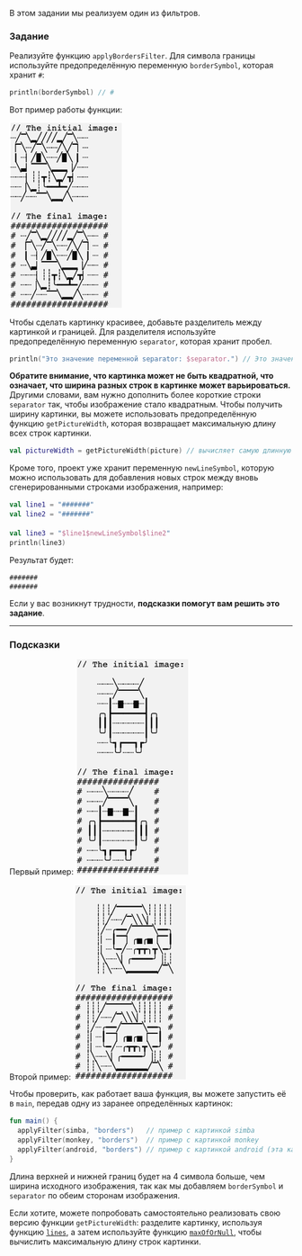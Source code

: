 В этом задании мы реализуем один из фильтров.

### Задание

Реализуйте функцию `applyBordersFilter`. Для символа границы используйте предопределённую переменную `borderSymbol`, которая хранит `#`:
```kotlin
println(borderSymbol) // #
```

<div class="hint" title="Нажмите, чтобы увидеть пример работы функции applyBordersFilter">

Вот пример работы функции:
<p>
    <img src="../../utils/src/main/resources/images/part1/almost.done/when_hint_1.png" alt="Пример работы функции" width="200"/>
</p>
</div>

Чтобы сделать картинку красивее, добавьте разделитель между картинкой и границей. Для разделителя используйте предопределённую переменную `separator`, которая хранит пробел.
```kotlin
println("Это значение переменной separator: $separator.") // Это значение переменной separator:  .
```

**Обратите внимание, что картинка может не быть квадратной, что означает, что ширина разных строк в картинке может варьироваться.**
Другими словами, вам нужно дополнить более короткие строки `separator` так, чтобы изображение стало квадратным. Чтобы получить ширину картинки, вы можете использовать предопределённую функцию `getPictureWidth`, которая возвращает максимальную длину всех строк картинки.

<div class="hint" title="Нажмите, чтобы увидеть пример работы функции getPictureWidth">

```kotlin
val pictureWidth = getPictureWidth(picture) // вычисляет самую длинную строку в картинке и возвращает её длину
```

Кроме того, проект уже хранит переменную `newLineSymbol`, которую можно использовать для добавления новых строк между вновь сгенерированными строками изображения, например:
```kotlin
val line1 = "#######"
val line2 = "#######"

val line3 = "$line1$newLineSymbol$line2"
println(line3)
```

Результат будет:
```text
#######
#######
```
</div>

Если у вас возникнут трудности, **подсказки помогут вам решить это задание**.

----

### Подсказки

<div class="hint" title="Нажмите, чтобы увидеть несколько примеров работы функции applyBordersFilter">

Первый пример:
<img src="../../utils/src/main/resources/images/part1/almost.done/examples/borders/android.png" alt="Пример работы функции" width="200"/>

Второй пример:
<img src="../../utils/src/main/resources/images/part1/almost.done/examples/borders/monkey.png" alt="Пример работы функции" width="200"/>

</div>

<div class="hint" title="Нажмите, чтобы узнать, как запустить функцию applyBordersFilter с заранее определёнными картинками">

Чтобы проверить, как работает ваша функция, вы можете запустить её в <code>main</code>, передав одну из заранее определённых картинок:

```kotlin
fun main() {
  applyFilter(simba, "borders")   // пример с картинкой simba
  applyFilter(monkey, "borders")  // пример с картинкой monkey
  applyFilter(android, "borders") // пример с картинкой android (эта картинка имеет строки разной длины)
}
```
</div>

<div class="hint" title="Нажмите, чтобы получить подсказку о том, как вычислить длину верхней и нижней границ нового изображения">

Длина верхней и нижней границ будет на 4 символа больше, чем ширина исходного изображения, так как мы добавляем 
<code>borderSymbol</code> и <code>separator</code> по обеим сторонам изображения.
</div>

<div class="hint" title="Нажмите, чтобы узнать, как самостоятельно реализовать функцию getPictureWidth">

  Если хотите, можете попробовать самостоятельно реализовать свою версию функции `getPictureWidth`: 
  разделите картинку, используя функцию <a href="https://kotlinlang.org/api/latest/jvm/stdlib/kotlin.text/lines.html">`lines`</a>, 
  а затем используйте функцию <a href="https://kotlinlang.org/api/latest/jvm/stdlib/kotlin.text/max-of-or-null.html">`maxOfOrNull`</a>, 
  чтобы вычислить максимальную длину строк картинки.   
</div>